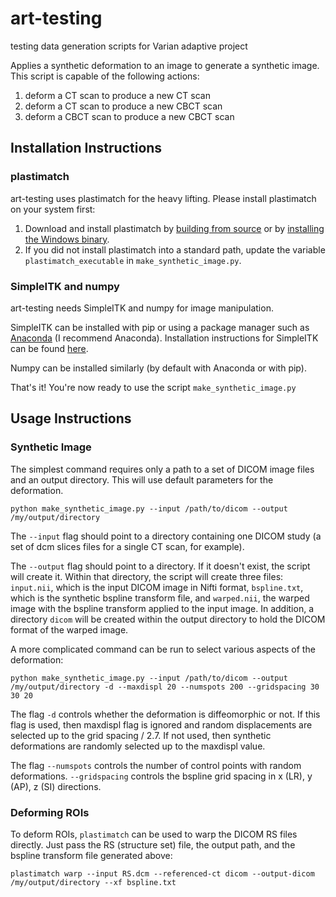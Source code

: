 # art-testing
testing data generation scripts for Varian adaptive project

Applies a synthetic deformation to an image to generate a synthetic image. This
script is capable of the following actions:
  1) deform a CT scan to produce a new CT scan
  2) deform a CT scan to produce a new CBCT scan
  3) deform a CBCT scan to produce a new CBCT scan

## Installation Instructions

### plastimatch

art-testing uses plastimatch for the heavy lifting. Please install plastimatch on your system first:

1. Download and install plastimatch by [building from source](http://plastimatch.org/building_plastimatch.html) or by [installing the Windows binary](http://plastimatch.org/windows_installation.html).
2. If you did not install plastimatch into a standard path, update the variable `plastimatch_executable` in `make_synthetic_image.py`.

### SimpleITK and numpy

art-testing needs SimpleITK and numpy for image manipulation.

SimpleITK can be installed with pip or using a package manager such as [Anaconda](https://www.anaconda.com/distribution/) (I recommend Anaconda). Installation instructions for SimpleITK can be found [here](https://simpleitk.readthedocs.io/en/master/Documentation/docs/source/installation.html).

Numpy can be installed similarly (by default with Anaconda or with pip).

That's it! You're now ready to use the script `make_synthetic_image.py`

## Usage Instructions

### Synthetic Image

The simplest command requires only a path to a set of DICOM image files and an output directory. This will use default parameters for the deformation.

```
python make_synthetic_image.py --input /path/to/dicom --output /my/output/directory
```

The `--input` flag should point to a directory containing one DICOM study (a set of dcm slices files for a single CT scan, for example).

The `--output` flag should point to a directory. If it doesn't exist, the script will create it. Within that directory, the script will create three files: `input.nii`, which is the input DICOM image in Nifti format, `bspline.txt`, which is the synthetic bspline transform file, and `warped.nii`, the warped image with the bspline transform applied to the input image. In addition, a directory `dicom` will be created within the output directory to hold the DICOM format of the warped image.

A more complicated command can be run to select various aspects of the deformation:

```
python make_synthetic_image.py --input /path/to/dicom --output /my/output/directory -d --maxdispl 20 --numspots 200 --gridspacing 30 30 20
```

The flag `-d` controls whether the deformation is diffeomorphic or not. If this flag is used, then maxdispl flag is ignored and random displacements are selected up to the grid spacing / 2.7. If not used, then synthetic deformations are randomly selected up to the maxdispl value.

The flag `--numspots` controls the number of control points with random deformations. `--gridspacing` controls the bspline grid spacing in x (LR), y (AP), z (SI) directions.

### Deforming ROIs

To deform ROIs, `plastimatch` can be used to warp the DICOM RS files directly. Just pass the RS (structure set) file, the output path, and the bspline transform file generated above:

```
plastimatch warp --input RS.dcm --referenced-ct dicom --output-dicom /my/output/directory --xf bspline.txt
```
